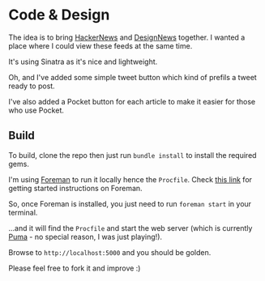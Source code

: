 # Code & Design

The idea is to bring [HackerNews](https://news.ycombinator.com/) and [DesignNews](https://news.layervault.com) together. I wanted a place where I could view these feeds at the same time.

It's using Sinatra as it's nice and lightweight.

Oh, and I've added some simple tweet button which kind of prefils a tweet ready to post.

I've also added a Pocket button for each article to make it easier for
those who use Pocket.

## Build

To build, clone the repo then just run `bundle install` to install the required gems.

I'm using [Foreman](https://github.com/ddollar/foreman) to run it locally hence the `Procfile`. Check [this link](http://blog.daviddollar.org/2011/05/06/introducing-foreman.html) for getting started instructions on Foreman.

So, once Foreman is installed, you just need to run `foreman start` in your terminal.

…and it will find the `Procfile` and start the web server (which is currently [Puma](http://puma.io/) - no special reason, I was just playing!).

Browse to `http://localhost:5000` and you should be golden.

Please feel free to fork it and improve :)
